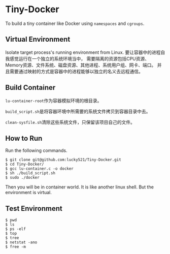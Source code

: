 # Tiny-Docker
To build a tiny container like Docker using `namespaces` and `cgroups`.


## Virtual Environment
Isolate target process's running environment from Linux. 
要让容器中的进程自我感觉运行在一个独立的系统环境当中，
需要隔离的资源包括CPU资源、Memory资源、文件系统、磁盘资源、其他进程、系统用户组、网卡、端口。
并且需要通过映射的方式是容器中的进程能够以独立的名义去远程通信。


## Build Container
`lu-container-root`作为容器模拟环境的根目录。

`build_script.sh`是将容器环境中所需要的系统文件拷贝到容器目录中去。

`clean-sysfile.sh`清除这些系统文件，只保留该项目自己的文件。

## How to Run

Run the following commands.

```
$ git clone git@github.com:lucky521/Tiny-Docker.git
$ cd Tiny-Docker/
$ gcc lu-container.c -o docker
$ sh ./build_script.sh
$ sudo ./docker
```

Then you will be in container world. It is like another linux shell. But the environment is virtual.

## Test Environment

```
$ pwd
$ ls
$ ps -elf
$ top
$ tree
$ netstat -ano
$ free -m 

```
